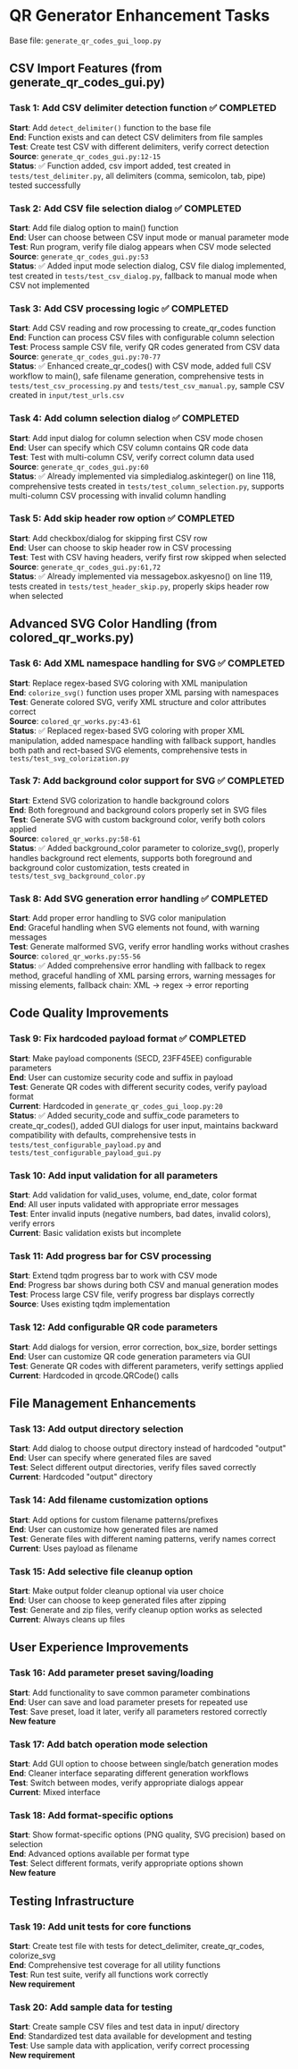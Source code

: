 # QR Generator Enhancement Tasks

Base file: `generate_qr_codes_gui_loop.py`

## CSV Import Features (from generate_qr_codes_gui.py)

### Task 1: Add CSV delimiter detection function ✅ COMPLETED
**Start**: Add `detect_delimiter()` function to the base file  
**End**: Function exists and can detect CSV delimiters from file samples  
**Test**: Create test CSV with different delimiters, verify correct detection  
**Source**: `generate_qr_codes_gui.py:12-15`  
**Status**: ✅ Function added, csv import added, test created in `tests/test_delimiter.py`, all delimiters (comma, semicolon, tab, pipe) tested successfully

### Task 2: Add CSV file selection dialog ✅ COMPLETED
**Start**: Add file dialog option to main() function  
**End**: User can choose between CSV input mode or manual parameter mode  
**Test**: Run program, verify file dialog appears when CSV mode selected  
**Source**: `generate_qr_codes_gui.py:53`  
**Status**: ✅ Added input mode selection dialog, CSV file dialog implemented, test created in `tests/test_csv_dialog.py`, fallback to manual mode when CSV not implemented

### Task 3: Add CSV processing logic ✅ COMPLETED
**Start**: Add CSV reading and row processing to create_qr_codes function  
**End**: Function can process CSV files with configurable column selection  
**Test**: Process sample CSV file, verify QR codes generated from CSV data  
**Source**: `generate_qr_codes_gui.py:70-77`  
**Status**: ✅ Enhanced create_qr_codes() with CSV mode, added full CSV workflow to main(), safe filename generation, comprehensive tests in `tests/test_csv_processing.py` and `tests/test_csv_manual.py`, sample CSV created in `input/test_urls.csv`

### Task 4: Add column selection dialog ✅ COMPLETED
**Start**: Add input dialog for column selection when CSV mode chosen  
**End**: User can specify which CSV column contains QR code data  
**Test**: Test with multi-column CSV, verify correct column data used  
**Source**: `generate_qr_codes_gui.py:60`  
**Status**: ✅ Already implemented via simpledialog.askinteger() on line 118, comprehensive tests created in `tests/test_column_selection.py`, supports multi-column CSV processing with invalid column handling

### Task 5: Add skip header row option ✅ COMPLETED
**Start**: Add checkbox/dialog for skipping first CSV row  
**End**: User can choose to skip header row in CSV processing  
**Test**: Test with CSV having headers, verify first row skipped when selected  
**Source**: `generate_qr_codes_gui.py:61,72`  
**Status**: ✅ Already implemented via messagebox.askyesno() on line 119, tests created in `tests/test_header_skip.py`, properly skips header row when selected

## Advanced SVG Color Handling (from colored_qr_works.py)

### Task 6: Add XML namespace handling for SVG ✅ COMPLETED
**Start**: Replace regex-based SVG coloring with XML manipulation  
**End**: `colorize_svg()` function uses proper XML parsing with namespaces  
**Test**: Generate colored SVG, verify XML structure and color attributes correct  
**Source**: `colored_qr_works.py:43-61`  
**Status**: ✅ Replaced regex-based SVG coloring with proper XML manipulation, added namespace handling with fallback support, handles both path and rect-based SVG elements, comprehensive tests in `tests/test_svg_colorization.py`

### Task 7: Add background color support for SVG ✅ COMPLETED
**Start**: Extend SVG colorization to handle background colors  
**End**: Both foreground and background colors properly set in SVG files  
**Test**: Generate SVG with custom background color, verify both colors applied  
**Source**: `colored_qr_works.py:58-61`  
**Status**: ✅ Added background_color parameter to colorize_svg(), properly handles background rect elements, supports both foreground and background color customization, tests created in `tests/test_svg_background_color.py`

### Task 8: Add SVG generation error handling ✅ COMPLETED
**Start**: Add proper error handling to SVG color manipulation  
**End**: Graceful handling when SVG elements not found, with warning messages  
**Test**: Generate malformed SVG, verify error handling works without crashes  
**Source**: `colored_qr_works.py:55-56`  
**Status**: ✅ Added comprehensive error handling with fallback to regex method, graceful handling of XML parsing errors, warning messages for missing elements, fallback chain: XML → regex → error reporting

## Code Quality Improvements

### Task 9: Fix hardcoded payload format ✅ COMPLETED
**Start**: Make payload components (SECD, 23FF45EE) configurable parameters  
**End**: User can customize security code and suffix in payload  
**Test**: Generate QR codes with different security codes, verify payload format  
**Current**: Hardcoded in `generate_qr_codes_gui_loop.py:20`  
**Status**: ✅ Added security_code and suffix_code parameters to create_qr_codes(), added GUI dialogs for user input, maintains backward compatibility with defaults, comprehensive tests in `tests/test_configurable_payload.py` and `tests/test_configurable_payload_gui.py`

### Task 10: Add input validation for all parameters
**Start**: Add validation for valid_uses, volume, end_date, color format  
**End**: All user inputs validated with appropriate error messages  
**Test**: Enter invalid inputs (negative numbers, bad dates, invalid colors), verify errors  
**Current**: Basic validation exists but incomplete

### Task 11: Add progress bar for CSV processing
**Start**: Extend tqdm progress bar to work with CSV mode  
**End**: Progress bar shows during both CSV and manual generation modes  
**Test**: Process large CSV file, verify progress bar displays correctly  
**Source**: Uses existing tqdm implementation

### Task 12: Add configurable QR code parameters
**Start**: Add dialogs for version, error correction, box_size, border settings  
**End**: User can customize QR code generation parameters via GUI  
**Test**: Generate QR codes with different parameters, verify settings applied  
**Current**: Hardcoded in qrcode.QRCode() calls

## File Management Enhancements

### Task 13: Add output directory selection
**Start**: Add dialog to choose output directory instead of hardcoded "output"  
**End**: User can specify where generated files are saved  
**Test**: Select different output directories, verify files saved correctly  
**Current**: Hardcoded "output" directory

### Task 14: Add filename customization options
**Start**: Add options for custom filename patterns/prefixes  
**End**: User can customize how generated files are named  
**Test**: Generate files with different naming patterns, verify names correct  
**Current**: Uses payload as filename

### Task 15: Add selective file cleanup option
**Start**: Make output folder cleanup optional via user choice  
**End**: User can choose to keep generated files after zipping  
**Test**: Generate and zip files, verify cleanup option works as selected  
**Current**: Always cleans up files

## User Experience Improvements

### Task 16: Add parameter preset saving/loading
**Start**: Add functionality to save common parameter combinations  
**End**: User can save and load parameter presets for repeated use  
**Test**: Save preset, load it later, verify all parameters restored correctly  
**New feature**

### Task 17: Add batch operation mode selection
**Start**: Add GUI option to choose between single/batch generation modes  
**End**: Cleaner interface separating different generation workflows  
**Test**: Switch between modes, verify appropriate dialogs appear  
**Current**: Mixed interface

### Task 18: Add format-specific options
**Start**: Show format-specific options (PNG quality, SVG precision) based on selection  
**End**: Advanced options available per format type  
**Test**: Select different formats, verify appropriate options shown  
**New feature**

## Testing Infrastructure

### Task 19: Add unit tests for core functions
**Start**: Create test file with tests for detect_delimiter, create_qr_codes, colorize_svg  
**End**: Comprehensive test coverage for all utility functions  
**Test**: Run test suite, verify all functions work correctly  
**New requirement**

### Task 20: Add sample data for testing
**Start**: Create sample CSV files and test data in input/ directory  
**End**: Standardized test data available for development and testing  
**Test**: Use sample data with application, verify correct processing  
**New requirement**
